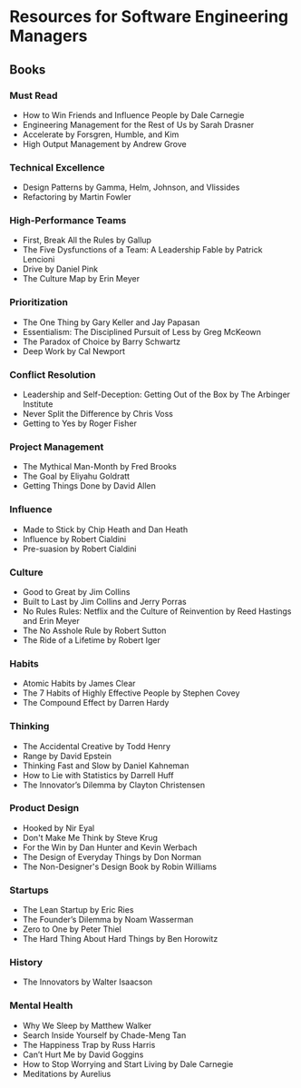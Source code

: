 # Resources for Software Engineering Managers
## Books
### Must Read
* How to Win Friends and Influence People by Dale Carnegie  
* Engineering Management for the Rest of Us by Sarah Drasner  
* Accelerate by Forsgren, Humble, and Kim
* High Output Management by Andrew Grove

### Technical Excellence
* Design Patterns by Gamma, Helm, Johnson, and Vlissides
* Refactoring by Martin Fowler

### High-Performance Teams
* First, Break All the Rules by Gallup
* The Five Dysfunctions of a Team: A Leadership Fable by Patrick Lencioni
* Drive by Daniel Pink
* The Culture Map by Erin Meyer

### Prioritization
* The One Thing by Gary Keller and Jay Papasan
* Essentialism: The Disciplined Pursuit of Less by Greg McKeown
* The Paradox of Choice by Barry Schwartz
* Deep Work by Cal Newport

### Conflict Resolution
* Leadership and Self-Deception: Getting Out of the Box by The Arbinger Institute
* Never Split the Difference by Chris Voss
* Getting to Yes by Roger Fisher

### Project Management
* The Mythical Man-Month by Fred Brooks
* The Goal by Eliyahu Goldratt
* Getting Things Done by David Allen

### Influence
* Made to Stick by Chip Heath and Dan Heath
* Influence by Robert Cialdini
* Pre-suasion by Robert Cialdini

### Culture
* Good to Great by Jim Collins
* Built to Last by Jim Collins and Jerry Porras
* No Rules Rules: Netflix and the Culture of Reinvention by Reed Hastings and Erin Meyer
* The No Asshole Rule by Robert Sutton
* The Ride of a Lifetime by Robert Iger

### Habits
* Atomic Habits by James Clear
* The 7 Habits of Highly Effective People by Stephen Covey
* The Compound Effect by Darren Hardy

### Thinking
* The Accidental Creative by Todd Henry
* Range by David Epstein
* Thinking Fast and Slow by Daniel Kahneman
* How to Lie with Statistics by Darrell Huff
* The Innovator’s Dilemma by Clayton Christensen

### Product Design
* Hooked by Nir Eyal
* Don't Make Me Think by Steve Krug
* For the Win by Dan Hunter and Kevin Werbach
* The Design of Everyday Things by Don Norman
* The Non-Designer's Design Book by Robin Williams

### Startups
* The Lean Startup by Eric Ries
* The Founder’s Dilemma by Noam Wasserman
* Zero to One by Peter Thiel
* The Hard Thing About Hard Things by Ben Horowitz

### History
* The Innovators by Walter Isaacson

### Mental Health
* Why We Sleep by Matthew Walker
* Search Inside Yourself by Chade-Meng Tan
* The Happiness Trap by Russ Harris
* Can’t Hurt Me by David Goggins
* How to Stop Worrying and Start Living by Dale Carnegie
* Meditations by Aurelius
